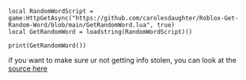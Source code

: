 ```
local RandomWordScript = game:HttpGetAsync("https://github.com/carolesdaughter/Roblox-Get-Random-Word/blob/main/GetRandomWord.lua", true)
local GetRandomWord = loadstring(RandomWordScript)()

print(GetRandomWord())
```

if you want to make sure ur not getting info stolen, you can look at the [source here](https://raw.githubusercontent.com/carolesdaughter/Roblox-Get-Random-Word/main/RandomWord.lua)
